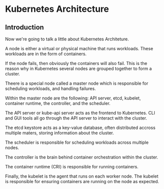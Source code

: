 # Kubernetes Architecture

## Introduction

Now we're going to talk a little about Kubernetes Architeture. 

 A node is either a virtual or physical machine that runs workloads. These workloads are in the form of containers.

 If the node fails, then obviously the containers will also fail. This is the reason why in Kubernetes several nodes are grouped together to form a cluster. 

 Theere is a special node called a master node which is responsible for scheduling workloads, and handling failures. 

 Within the master node are the following: API server, etcd, kubelet, container runtime, the controller, and the scheduler.

 The API server or kube-api server acts as the frontend to Kubernetes. CLI and GUI tools all go through the API server to interact with the cluster. 

 The etcd keystore acts as a key-value database, often distributed accross multiple maters, storing information about the cluster. 

  The scheduler is responsible for scheduling workloads across multiple nodes. 

  The controller is the brain behind container orchestration within the cluster. 

  The container runtime (CRI) is responsible for running containers. 

  Finally, the kubelet is the agent that runs on each worker node. The kubelet is responsible for ensuring containers are running on the node as expected. 